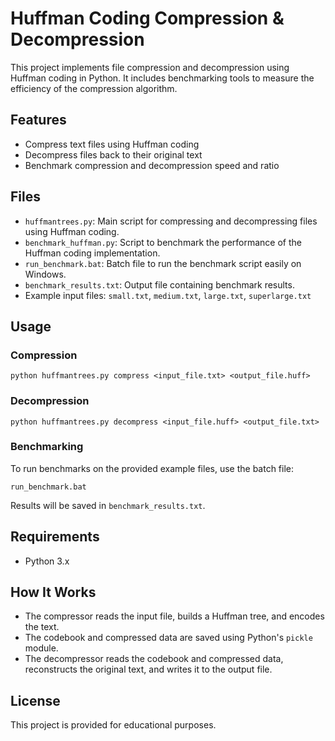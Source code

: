 # Huffman Coding Compression & Decompression

This project implements file compression and decompression using Huffman coding in Python. It includes benchmarking tools to measure the efficiency of the compression algorithm.

## Features
- Compress text files using Huffman coding
- Decompress files back to their original text
- Benchmark compression and decompression speed and ratio

## Files
- `huffmantrees.py`: Main script for compressing and decompressing files using Huffman coding.
- `benchmark_huffman.py`: Script to benchmark the performance of the Huffman coding implementation.
- `run_benchmark.bat`: Batch file to run the benchmark script easily on Windows.
- `benchmark_results.txt`: Output file containing benchmark results.
- Example input files: `small.txt`, `medium.txt`, `large.txt`, `superlarge.txt`

## Usage

### Compression
```
python huffmantrees.py compress <input_file.txt> <output_file.huff>
```

### Decompression
```
python huffmantrees.py decompress <input_file.huff> <output_file.txt>
```

### Benchmarking
To run benchmarks on the provided example files, use the batch file:
```
run_benchmark.bat
```
Results will be saved in `benchmark_results.txt`.

## Requirements
- Python 3.x

## How It Works
- The compressor reads the input file, builds a Huffman tree, and encodes the text.
- The codebook and compressed data are saved using Python's `pickle` module.
- The decompressor reads the codebook and compressed data, reconstructs the original text, and writes it to the output file.

## License
This project is provided for educational purposes. 

